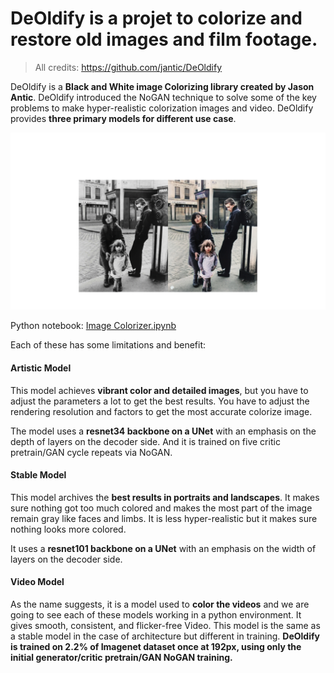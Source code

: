 # DeOldify is a projet to colorize and restore old images and film footage.
> All credits: https://github.com/jantic/DeOldify

DeOldify is a **Black and White image Colorizing library created by Jason Antic**. DeOldify introduced the NoGAN technique to solve some of the key problems to make hyper-realistic colorization images and video. DeOldify provides **three primary models for different use case**.

<img src="Présentation1.gif">

Python notebook:
<a href="Image Colorizer.ipynb">Image Colorizer.ipynb<a>

Each of these has some limitations and benefit:

#### Artistic Model
This model achieves **vibrant color and detailed images**, but you have to adjust the parameters a lot to get the best results. You have to adjust the rendering resolution and factors to get the most accurate colorize image.

The model uses a **resnet34 backbone on a UNet** with an emphasis on the depth of layers on the decoder side. And it is trained on five critic pretrain/GAN cycle repeats via NoGAN.

#### Stable Model 
This model archives the **best results in portraits and landscapes**. It makes sure nothing got too much colored and makes the most part of the image remain gray like faces and limbs. It is less hyper-realistic but it makes sure nothing looks more colored.

It uses a **resnet101 backbone on a UNet** with an emphasis on the width of layers on the decoder side.

#### Video Model
As the name suggests, it is a model used to **color the videos** and we are going to see each of these models working in a python environment. It gives smooth, consistent, and flicker-free Video. This model is the same as a stable model in the case of architecture but different in training. **DeOldify is trained on 2.2% of Imagenet dataset once at 192px, using only the initial generator/critic pretrain/GAN NoGAN training.**


